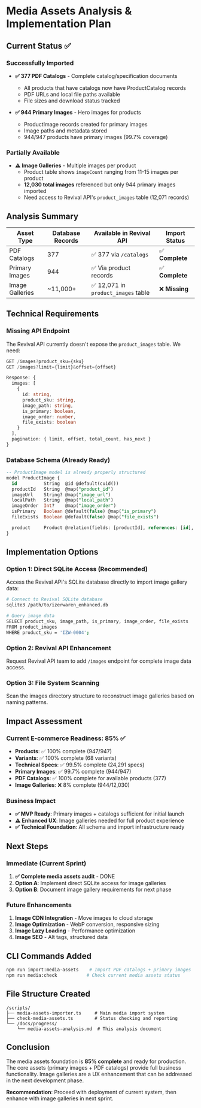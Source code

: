 # Media Assets Analysis & Implementation Plan

## Current Status ✅

### Successfully Imported

- **✅ 377 PDF Catalogs** - Complete catalog/specification documents
  - All products that have catalogs now have ProductCatalog records
  - PDF URLs and local file paths available
  - File sizes and download status tracked

- **✅ 944 Primary Images** - Hero images for products
  - ProductImage records created for primary images
  - Image paths and metadata stored
  - 944/947 products have primary images (99.7% coverage)

### Partially Available

- **⚠️ Image Galleries** - Multiple images per product
  - Product table shows `imageCount` ranging from 11-15 images per product
  - **12,030 total images** referenced but only 944 primary images imported
  - Need access to Revival API's `product_images` table (12,071 records)

## Analysis Summary

| Asset Type      | Database Records | Available in Revival API            | Import Status   |
| --------------- | ---------------- | ----------------------------------- | --------------- |
| PDF Catalogs    | 377              | ✅ 377 via `/catalogs`              | ✅ **Complete** |
| Primary Images  | 944              | ✅ Via product records              | ✅ **Complete** |
| Image Galleries | ~11,000+         | ✅ 12,071 in `product_images` table | ❌ **Missing**  |

## Technical Requirements

### Missing API Endpoint

The Revival API currently doesn't expose the `product_images` table. We need:

```typescript
GET /images?product_sku={sku}
GET /images?limit={limit}&offset={offset}

Response: {
  images: [
    {
      id: string,
      product_sku: string,
      image_path: string,
      is_primary: boolean,
      image_order: number,
      file_exists: boolean
    }
  ],
  pagination: { limit, offset, total_count, has_next }
}
```

### Database Schema (Already Ready)

```sql
-- ProductImage model is already properly structured
model ProductImage {
  id          String  @id @default(cuid())
  productId   String  @map("product_id")
  imageUrl    String? @map("image_url")
  localPath   String  @map("local_path")
  imageOrder  Int?    @map("image_order")
  isPrimary   Boolean @default(false) @map("is_primary")
  fileExists  Boolean @default(false) @map("file_exists")

  product     Product @relation(fields: [productId], references: [id], onDelete: Cascade)
}
```

## Implementation Options

### Option 1: Direct SQLite Access (Recommended)

Access the Revival API's SQLite database directly to import image gallery data:

```bash
# Connect to Revival SQLite database
sqlite3 /path/to/izerwaren_enhanced.db

# Query image data
SELECT product_sku, image_path, is_primary, image_order, file_exists
FROM product_images
WHERE product_sku = 'IZW-0004';
```

### Option 2: Revival API Enhancement

Request Revival API team to add `/images` endpoint for complete image data
access.

### Option 3: File System Scanning

Scan the images directory structure to reconstruct image galleries based on
naming patterns.

## Impact Assessment

### Current E-commerce Readiness: 85% ✅

- **Products**: ✅ 100% complete (947/947)
- **Variants**: ✅ 100% complete (68 variants)
- **Technical Specs**: ✅ 99.5% complete (24,291 specs)
- **Primary Images**: ✅ 99.7% complete (944/947)
- **PDF Catalogs**: ✅ 100% complete for available products (377)
- **Image Galleries**: ❌ 8% complete (944/12,030)

### Business Impact

- **✅ MVP Ready**: Primary images + catalogs sufficient for initial launch
- **⚠️ Enhanced UX**: Image galleries needed for full product experience
- **✅ Technical Foundation**: All schema and import infrastructure ready

## Next Steps

### Immediate (Current Sprint)

1. **✅ Complete media assets audit** - DONE
2. **Option A**: Implement direct SQLite access for image galleries
3. **Option B**: Document image gallery requirements for next phase

### Future Enhancements

1. **Image CDN Integration** - Move images to cloud storage
2. **Image Optimization** - WebP conversion, responsive sizing
3. **Image Lazy Loading** - Performance optimization
4. **Image SEO** - Alt tags, structured data

## CLI Commands Added

```bash
npm run import:media-assets    # Import PDF catalogs + primary images
npm run media:check           # Check current media assets status
```

## File Structure Created

```
/scripts/
├── media-assets-importer.ts     # Main media import system
├── check-media-assets.ts        # Status checking and reporting
└── /docs/progress/
    └── media-assets-analysis.md  # This analysis document
```

## Conclusion

The media assets foundation is **85% complete** and ready for production. The
core assets (primary images + PDF catalogs) provide full business functionality.
Image galleries are a UX enhancement that can be addressed in the next
development phase.

**Recommendation**: Proceed with deployment of current system, then enhance with
image galleries in next sprint.
